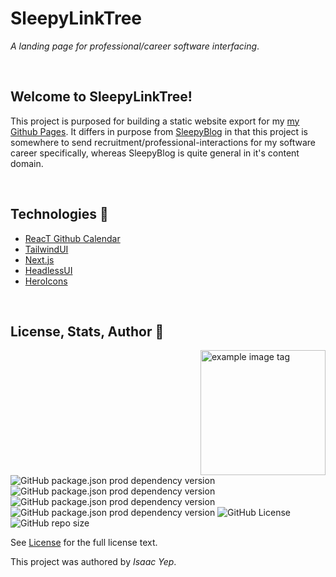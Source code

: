 # **SleepyLinkTree**

_A landing page for professional/career software interfacing_.

<br />

## **Welcome to SleepyLinkTree!**

This project is purposed for building a static website export for my [my Github Pages](https://anthonybench.github.io/). It differs in purpose from [SleepyBlog](https://sleepyblog.org) in that this project is somewhere to send recruitment/professional-interactions for my software career specifically, whereas SleepyBlog is quite general in it's content domain.

<br />

## **Technologies 🧰**

- [ReacT Github Calendar](https://grubersjoe.github.io/react-github-calendar/#/?user=anthonybench)
- [TailwindUI](https://tailwindcss.com/plus/ui-blocks/application-ui)
- [Next.js](https://nextjs.org/docs)
- [HeadlessUI](<[URL](https://headlessui.com/react/listbox#component-api)>)
- [HeroIcons](https://heroicons.com/solid)

<br />

## **License, Stats, Author 📜**

<img align="right" alt="example image tag" src="https://i.imgur.com/ZHnNGeO.png" width="200" />

<!-- badge cluster -->

![GitHub package.json prod dependency version](https://img.shields.io/github/package-json/dependency-version/anthonybench/sleepylinktree/next)
![GitHub package.json prod dependency version](https://img.shields.io/github/package-json/dependency-version/anthonybench/sleepylinktree/react-github-calendar)
![GitHub package.json prod dependency version](https://img.shields.io/github/package-json/dependency-version/anthonybench/sleepylinktree/@headlessui/react)
![GitHub package.json prod dependency version](https://img.shields.io/github/package-json/dependency-version/anthonybench/sleepylinktree/@heroicons/react)
![GitHub License](https://img.shields.io/github/license/anthonybench/sleepylinktree)
![GitHub repo size](https://img.shields.io/github/repo-size/anthonybench/sleepylinktree)

<!-- / -->

See [License](LICENSE) for the full license text.

This project was authored by _Isaac Yep_.
